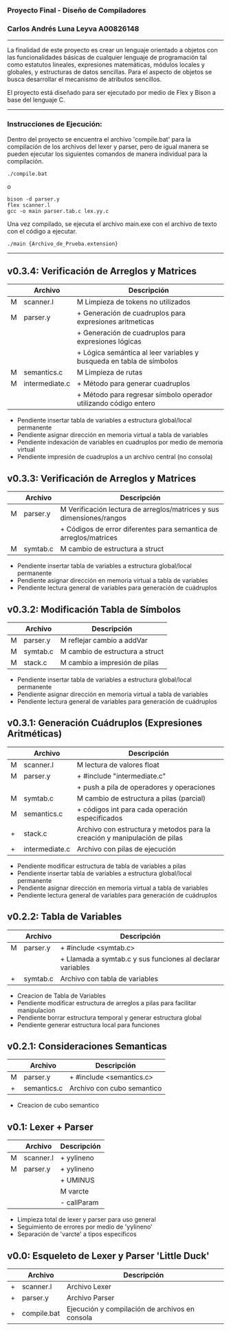 ### Proyecto Final - Diseño de Compiladores
### Carlos Andrés Luna Leyva A00826148
---

La finalidad de este proyecto es crear un lenguaje orientado a objetos con las funcionalidades básicas de cualquier lenguaje de programación tal como estatutos lineales, expresiones matemáticas, módulos locales y globales, y estructuras de datos sencillas. Para el aspecto de objetos se busca desarrollar el mecanismo de atributos sencillos.

El proyecto está diseñado para ser ejecutado por medio de Flex y Bison a base del lenguaje C.

---

### Instrucciones de Ejecución:
Dentro del proyecto se encuentra el archivo 'compile.bat' para la compilación de los archivos del lexer y parser, pero de igual manera se pueden ejecutar los siguientes comandos de manera individual para la compilación.

    ./compile.bat

o

	bison -d parser.y
	flex scanner.l
	gcc -o main parser.tab.c lex.yy.c

Una vez compilado, se ejecuta el archivo main.exe con el archivo de texto con el código a ejecutar.

    ./main {Archivo_de_Prueba.extension}

---
## v0.3.4: Verificación de Arreglos y Matrices
|  | Archivo | Descripción |
| - | - | - |
| M | scanner.l | M Limpieza de tokens no utilizados |
| M | parser.y | + Generación de cuadruplos para expresiones aritmeticas |
| | | + Generación de cuadruplos para expresiones lógicas |
| | | + Lógica semántica al leer variables y busqueda en tabla de símbolos |
| M | semantics.c | M Limpieza de rutas |
| M | intermediate.c | + Método para generar cuadruplos |
| | | + Método para regresar símbolo operador utilizando código entero |

- Pendiente insertar tabla de variables a estructura global/local permanente
- Pendiente asignar dirección en memoria virtual a tabla de variables
- Pendiente indexación de variables en cuadruplos por medio de memoria virtual
- Pendiente impresión de cuadruplos a un archivo central (no consola)

## v0.3.3: Verificación de Arreglos y Matrices
|  | Archivo | Descripción |
| - | - | - |
| M | parser.y | M Verificación lectura de arreglos/matrices y sus dimensiones/rangos |
| | | + Códigos de error diferentes para semantica de arreglos/matrices |
| M | symtab.c | M cambio de estructura a struct |

- Pendiente insertar tabla de variables a estructura global/local permanente
- Pendiente asignar dirección en memoria virtual a tabla de variables
- Pendiente lectura general de variables para generación de cuádruplos


## v0.3.2: Modificación Tabla de Símbolos
|  | Archivo | Descripción |
| - | - | - |
| M | parser.y | M reflejar cambio a addVar |
| M | symtab.c | M cambio de estructura a struct |
| M | stack.c | M cambio a impresión de pilas |

- Pendiente insertar tabla de variables a estructura global/local permanente
- Pendiente asignar dirección en memoria virtual a tabla de variables
- Pendiente lectura general de variables para generación de cuádruplos

## v0.3.1: Generación Cuádruplos (Expresiones Aritméticas)
|  | Archivo | Descripción |
| - | - | - |
| M | scanner.l | M lectura de valores float
| M | parser.y | + #include "intermediate.c" |
| | | + push a pila de operadores y operaciones |
| M | symtab.c | M cambio de estructura a pilas (parcial) |
| M | semantics.c | + códigos int para cada operación especificados |
| + | stack.c | Archivo con estructura y metodos para la creación y manipulación de pilas |
| + | intermediate.c | Archivo con pilas de ejecución |

- Pendiente modificar estructura de tabla de variables a pilas
- Pendiente insertar tabla de variables a estructura global/local permanente
- Pendiente asignar dirección en memoria virtual a tabla de variables
- Pendiente lectura general de variables para generación de cuádruplos

## v0.2.2: Tabla de Variables
|  | Archivo | Descripción |
| - | - | - |
| M | parser.y | + #include <symtab.c> |
| | | + Llamada a symtab.c y sus funciones al declarar variables |
| + | symtab.c | Archivo con tabla de variables

- Creacion de Tabla de Variables
- Pendiente modificar estructura de arreglos a pilas para facilitar manipulacion
- Pendiente borrar estructura temporal y generar estructura global
- Pendiente generar estructura local para funciones

## v0.2.1: Consideraciones Semanticas
|  | Archivo | Descripción |
| - | - | - |
| M | parser.y | + #include <semantics.c> |
| + | semantics.c | Archivo con cubo semantico

- Creacion de cubo semantico

## v0.1: Lexer + Parser
|  | Archivo | Descripción |
| - | - | - |
| M | scanner.l |+ yylineno |
| M | parser.y | + yylineno |
| | | + UMINUS
| | | M varcte
| | | - callParam

- Limpieza total de lexer y parser para uso general
- Seguimiento de errores por medio de 'yylineno'
- Separación de 'varcte' a tipos específicos

## v0.0: Esqueleto de Lexer y Parser 'Little Duck'
|  | Archivo | Descripción |
| - | - | - |
| + | scanner.l | Archivo Lexer |
| + | parser.y | Archivo Parser |
| + | compile.bat | Ejecución y compilación de archivos en consola |